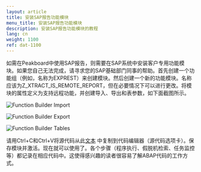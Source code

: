 ```yaml
---
layout: article
title: 安装SAP报告功能模块
menu_title: 安装SAP报告功能模块
description: 安装SAP报告功能模块的教程
lang: cn
weight: 1100
ref: dat-1100
---
```


如需在Peakboard中使用SAP报告，则需要在SAP系统中安装客户专用功能模块。如果您自己无法完成，请寻求您的SAP基础部门同事的帮助。首先创建一个功能组（例如，名称为EXPREST）来创建模块。然后创建一个新的功能模块。名称应该为Z_XTRACT_IS_REMOTE_REPORT，但在必要情况下可以进行更改。将模块的属性定义为支持远程功能，并创建导入、导出和表参数，如下面截图所示。

![Function Builder Import](/assets/images/data-sources/sap/report-custom-function-01.png)

![Function Builder Export](/assets/images/data-sources/sap/report-custom-function-02.png)

![Function Builder Tables](/assets/images/data-sources/sap/report-custom-function-03.png)

请用Ctrl+C和Ctrl+V将源代码从此[文本](https://peakboard.com/download/dokumente/Z_XTRACT_IS_REMOTE_REPORT.txt) 中复制到代码编辑器（源代码选项卡）。保存模块并激活。现在就可以使用了。各个步骤（程序执行、假脱机检索、任务监控等）都记录在相应代码中。这使得感兴趣的读者很容易了解ABAP代码的工作方式。
